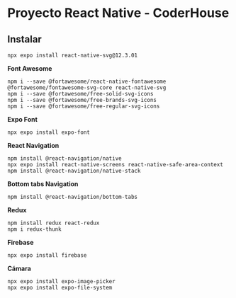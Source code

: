 # Proyecto React Native - CoderHouse

## Instalar

`npx expo install react-native-svg@12.3.01`

**Font Awesome**

`npm i --save @fortawesome/react-native-fontawesome @fortawesome/fontawesome-svg-core react-native-svg`\
`npm i --save @fortawesome/free-solid-svg-icons`\
`npm i --save @fortawesome/free-brands-svg-icons`\
`npm i --save @fortawesome/free-regular-svg-icons`

**Expo Font**

`npx expo install expo-font`

**React Navigation**

`npm install @react-navigation/native`\
`npx expo install react-native-screens react-native-safe-area-context`\
`npm install @react-navigation/native-stack`

**Bottom tabs Navigation**

`npm install @react-navigation/bottom-tabs`

**Redux**

`npm install redux react-redux`\
`npm i redux-thunk`

**Firebase**

`npx expo install firebase`

**Cámara**

`npx expo install expo-image-picker`\
`npx expo install expo-file-system`